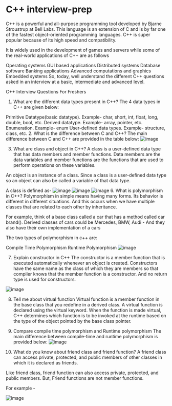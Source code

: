 # C++ interview-prep
C++ is a powerful and all-purpose programming tool developed by Bjarne Stroustrup at Bell Labs. This language is an extension of C and is by far one of the fastest object-oriented programming languages. C++ is super popular because of its high speed and compatibility.

It is widely used in the development of games and servers while some of the real-world applications of C++ are as follows

Operating systems
GUI based applications
Distributed systems
Database software
Banking applications
Advanced computations and graphics
Embedded systems
So, today, well understand the different C++ questions asked in an interview at a basic, intermediate and advanced level.

C++ Interview Questions For Freshers
1. What are the different data types present in C++?
The 4 data types in C++ are given below:

Primitive Datatype(basic datatype). Example- char, short, int, float, long, double, bool, etc.
Derived datatype. Example- array, pointer, etc.
Enumeration. Example- enum
User-defined data types. Example- structure, class, etc.
2. What is the difference between C and C++?
The main difference between C and C++ are provided in the table below:
![image](https://user-images.githubusercontent.com/59536110/178155817-f514e09c-d714-4553-b83e-0e2886f4c605.png)

3. What are class and object in C++?
A class is a user-defined data type that has data members and member functions. Data members are the data variables and member functions are the functions that are used to perform operations on these variables.

An object is an instance of a class. Since a class is a user-defined data type so an object can also be called a variable of that data type.

A class is defined as-
![image](https://user-images.githubusercontent.com/59536110/178155848-139dbe35-0786-4237-9b2c-8a5e4a7b0e07.png)
![image](https://user-images.githubusercontent.com/59536110/178155885-87197b52-17f7-4190-a42e-f52b202540c8.png)
![image](https://user-images.githubusercontent.com/59536110/178155899-a016aece-e039-443f-9f5f-0ce7641cf550.png)
6. What is polymorphism in C++?
Polymorphism in simple means having many forms. Its behavior is different in different situations. And this occurs when we have multiple classes that are related to each other by inheritance.

For example, think of a base class called a car that has a method called car brand(). Derived classes of cars could be Mercedes, BMW, Audi - And they also have their own implementation of a cars

The two types of polymorphism in c++ are:

Compile Time Polymorphism
Runtime Polymorphism
![image](https://user-images.githubusercontent.com/59536110/178155921-9ec36373-8b0f-48b8-a586-87ba28ff78e7.png)

7. Explain constructor in C++
The constructor is a member function that is executed automatically whenever an object is created. Constructors have the same name as the class of which they are members so that compiler knows that the member function is a constructor. And no return type is used for constructors.

![image](https://user-images.githubusercontent.com/59536110/178155937-a09f66c3-687a-469f-9a01-4031e85fbd5a.png)

8. Tell me about virtual function
Virtual function is a member function in the base class that you redefine in a derived class. A virtual function is declared using the virtual keyword. When the function is made virtual, C++ determines which function is to be invoked at the runtime based on the type of the object pointed by the base class pointer.

9. Compare compile time polymorphism and Runtime polymorphism
The main difference between compile-time and runtime polymorphism is provided below:
![image](https://user-images.githubusercontent.com/59536110/178155970-39970087-d408-4ce1-94eb-3bc57b38e7d7.png)

10. What do you know about friend class and friend function?
A friend class can access private, protected, and public members of other classes in which it is declared as friends.

Like friend class, friend function can also access private, protected, and public members. But, Friend functions are not member functions.

For example -

![image](https://user-images.githubusercontent.com/59536110/178155993-f702c21a-3298-460c-892e-3427f01c9c88.png)

